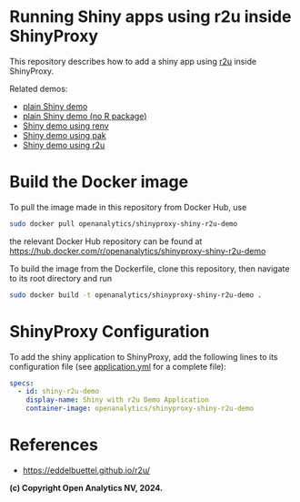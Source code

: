 # Running Shiny apps using r2u inside ShinyProxy

This repository describes how to add a shiny app
using [r2u](https://eddelbuettel.github.io/r2u/) inside ShinyProxy.

Related demos:

- [plain Shiny demo](https://github.com/openanalytics/shinyproxy-demo)
- [plain Shiny demo (no R package)](https://github.com/openanalytics/shinyproxy-demo-minimal)
- [Shiny demo using renv](https://github.com/openanalytics/shinyproxy-shiny-renv-demo)
- [Shiny demo using pak](https://github.com/openanalytics/shinyproxy-shiny-pak-demo)
- [Shiny demo using r2u](https://github.com/openanalytics/shinyproxy-shiny-r2u-demo)

# Build the Docker image

To pull the image made in this repository from Docker Hub, use

```bash
sudo docker pull openanalytics/shinyproxy-shiny-r2u-demo
```

the relevant Docker Hub repository can be found at https://hub.docker.com/r/openanalytics/shinyproxy-shiny-r2u-demo

To build the image from the Dockerfile, clone this repository, then navigate to its root directory and run

```bash
sudo docker build -t openanalytics/shinyproxy-shiny-r2u-demo .
```

# ShinyProxy Configuration

To add the shiny application to ShinyProxy, add the following lines to its configuration file (see [application.yml](./application.yml) for a complete file):

```yaml
specs:
  - id: shiny-r2u-demo
    display-name: Shiny with r2u Demo Application
    container-image: openanalytics/shinyproxy-shiny-r2u-demo
```

# References

* <https://eddelbuettel.github.io/r2u/>


**(c) Copyright Open Analytics NV, 2024.**
